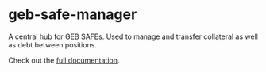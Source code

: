 # geb-safe-manager

A central hub for GEB SAFEs. Used to manage and transfer collateral as well as debt between positions.

Check out the [full documentation](https://docs.reflexer.finance/helper-contracts/geb-safe-manager).
